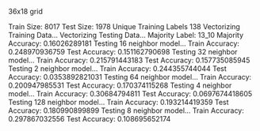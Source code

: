 36x18 grid

Train Size: 8017
Test Size: 1978
Unique Training Labels 138
Vectorizing Training Data...
Vectorizing Testing Data...
Majority Label: 13_10
Majority Accuracy: 0.16026289181
Testing 16 neighbor model...
Train Accuracy: 0.248970936759
Test Accuracy: 0.151162790698
Testing 32 neighbor model...
Train Accuracy: 0.215791443183
Test Accuracy: 0.157735085945
Testing 2 neighbor model...
Train Accuracy: 0.244355744044
Test Accuracy: 0.0353892821031
Testing 64 neighbor model...
Train Accuracy: 0.200947985531
Test Accuracy: 0.170374115268
Testing 4 neighbor model...
Train Accuracy: 0.30684794811
Test Accuracy: 0.0697674418605
Testing 128 neighbor model...
Train Accuracy: 0.193214419359
Test Accuracy: 0.180990899899
Testing 8 neighbor model...
Train Accuracy: 0.297867032556
Test Accuracy: 0.108695652174